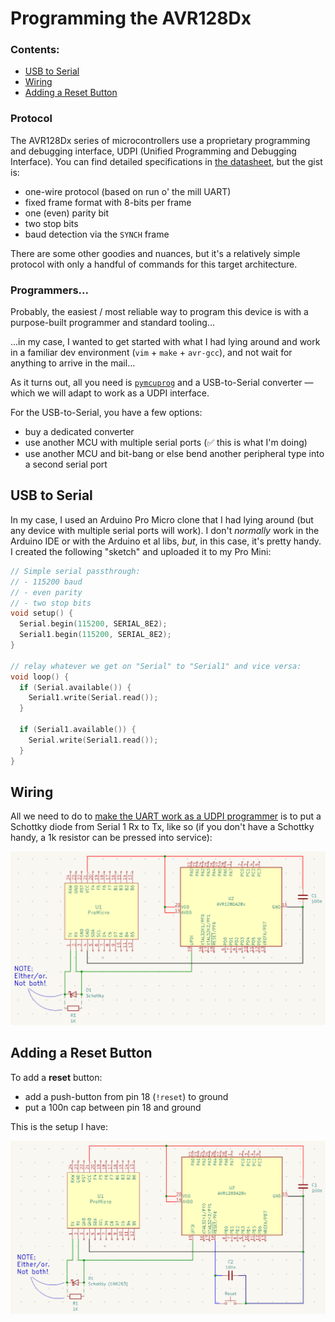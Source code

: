 Programming the AVR128Dx
========================

### Contents:

 - [USB to Serial](#usb-to-serial-converter)
 - [Wiring](#wiring)
 - [Adding a Reset Button](#adding-a-reset-button)


### Protocol

The AVR128Dx series of microcontrollers use a proprietary programming and
debugging interface, UDPI (Unified Programming and Debugging Interface). You can
find detailed specifications in [the datasheet](https://www.microchip.com/en-us/product/avr128da28), but the gist is:

 - one-wire protocol (based on run o' the mill UART)
 - fixed frame format with 8-bits per frame
 - one (even) parity bit
 - two stop bits
 - baud detection via the `SYNCH` frame

There are some other goodies and nuances, but it's a relatively simple protocol
with only a handful of commands for this target architecture.

### Programmers...

Probably, the easiest / most reliable way to program this device is with a
purpose-built programmer and standard tooling...

...in my case, I wanted to get started with what I had lying around and work in a
familiar dev environment (`vim` + `make` + `avr-gcc`), and not wait for anything
to arrive in the mail...

As it turns out, all you need is [`pymcuprog`](https://pypi.org/project/pymcuprog/) and a USB-to-Serial converter — 
which we will adapt to work as a UDPI interface.

For the USB-to-Serial, you have a few options:

 - buy a dedicated converter
 - use another MCU with multiple serial ports (:white_check_mark: this is what I'm doing)
 - use another MCU and bit-bang or else bend another peripheral type into a second serial port

USB to Serial
-------------

In my case, I used an Arduino Pro Micro clone that I had lying around (but any
device with multiple serial ports will work). I don't _normally_ work in the
Arduino IDE or with the Arduino et al libs, _but_, in this case, it's pretty
handy. I created the following "sketch" and uploaded it to my Pro Mini:

```C
// Simple serial passthrough:
// - 115200 baud
// - even parity
// - two stop bits
void setup() {
  Serial.begin(115200, SERIAL_8E2);
  Serial1.begin(115200, SERIAL_8E2);
}

// relay whatever we get on "Serial" to "Serial1" and vice versa:
void loop() {
  if (Serial.available()) {
    Serial1.write(Serial.read());
  }

  if (Serial1.available()) {
    Serial.write(Serial1.read());
  }
}
```

Wiring
------

All we need to do to [make the UART work as a UDPI programmer](https://github.com/microchip-pic-avr-tools/pymcuprog#serial-port-updi-pyupdi) is to put a
Schottky diode from Serial 1 Rx to Tx, like so (if you don't have a Schottky
handy, a 1k resistor can be pressed into service):

![Ad hoc AVR128Dx programmer wiring](./AVR128Dx-Serial-Programmer.png)


Adding a Reset Button
---------------------

To add a **reset** button:
 - add a push-button from pin 18 (`!reset`) to ground
 - put a 100n cap between pin 18 and ground

This is the setup I have:

![Ad hoc AVR128Dx programmer wiring](./AVR128Dx-Serial-Programmer-w-Reset.png)
